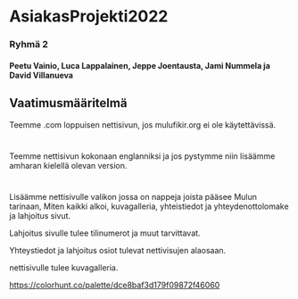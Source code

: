 # AsiakasProjekti2022
### Ryhmä 2
#### Peetu Vainio, Luca Lappalainen, Jeppe Joentausta, Jami Nummela ja David Villanueva

## Vaatimusmääritelmä

Teemme .com loppuisen nettisivun, jos mulufikir.org ei ole käytettävissä. 
#
Teemme nettisivun kokonaan englanniksi ja jos pystymme niin lisäämme amharan kielellä olevan version. 
#
Lisäämme nettisivulle valikon jossa on nappeja joista pääsee Mulun tarinaan, Miten kaikki alkoi, kuvagalleria, yhteistiedot ja yhteydenottolomake ja lahjoitus sivut.

Lahjoitus sivulle tulee tilinumerot ja muut tarvittavat.

Yhteystiedot ja lahjoitus osiot tulevat nettivisujen alaosaan.

nettisivulle tulee kuvagalleria.


https://colorhunt.co/palette/dce8baf3d179f09872f46060
